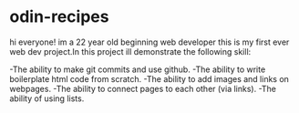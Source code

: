 # odin-recipes

hi everyone! im a 22 year old beginning web developer this is my first ever web dev project.In this project ill demonstrate the following skill:

-The ability to make git commits and use github.
-The ability to write boilerplate html code from scratch.
-The ability to add images and links on webpages.
-The ability to connect pages to each other (via links).
-The ability of using lists.
